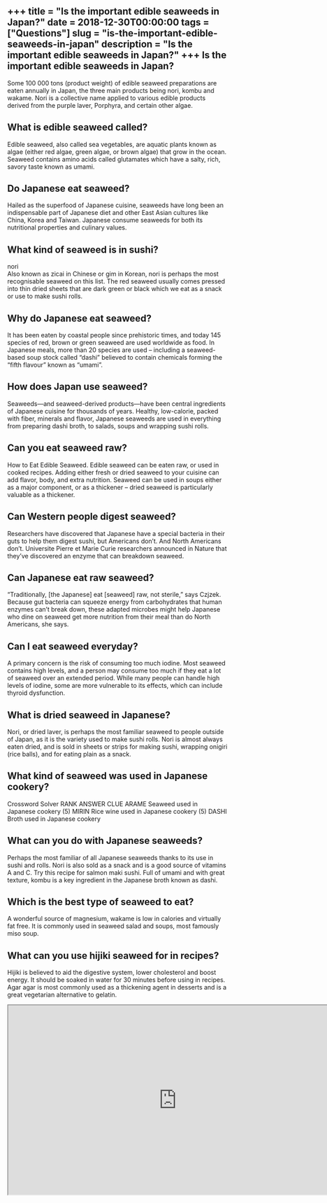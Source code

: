 +++
title = "Is the important edible seaweeds in Japan?"
date = 2018-12-30T00:00:00
tags = ["Questions"]
slug = "is-the-important-edible-seaweeds-in-japan"
description = "Is the important edible seaweeds in Japan?"
+++
Is the important edible seaweeds in Japan?
------------------------------------------

Some 100 000 tons (product weight) of edible seaweed preparations are eaten annually in Japan, the three main products being nori, kombu and wakame. Nori is a collective name applied to various edible products derived from the purple laver, Porphyra, and certain other algae.

What is edible seaweed called?
------------------------------

Edible seaweed, also called sea vegetables, are aquatic plants known as algae (either red algae, green algae, or brown algae) that grow in the ocean. Seaweed contains amino acids called glutamates which have a salty, rich, savory taste known as umami.

Do Japanese eat seaweed?
------------------------

Hailed as the superfood of Japanese cuisine, seaweeds have long been an indispensable part of Japanese diet and other East Asian cultures like China, Korea and Taiwan. Japanese consume seaweeds for both its nutritional properties and culinary values.

What kind of seaweed is in sushi?
---------------------------------

nori  
Also known as zicai in Chinese or gim in Korean, nori is perhaps the most recognisable seaweed on this list. The red seaweed usually comes pressed into thin dried sheets that are dark green or black which we eat as a snack or use to make sushi rolls.

Why do Japanese eat seaweed?
----------------------------

It has been eaten by coastal people since prehistoric times, and today 145 species of red, brown or green seaweed are used worldwide as food. In Japanese meals, more than 20 species are used – including a seaweed-based soup stock called “dashi” believed to contain chemicals forming the “fifth flavour” known as “umami”.

How does Japan use seaweed?
---------------------------

Seaweeds—and seaweed-derived products—have been central ingredients of Japanese cuisine for thousands of years. Healthy, low-calorie, packed with fiber, minerals and flavor, Japanese seaweeds are used in everything from preparing dashi broth, to salads, soups and wrapping sushi rolls.

Can you eat seaweed raw?
------------------------

How to Eat Edible Seaweed. Edible seaweed can be eaten raw, or used in cooked recipes. Adding either fresh or dried seaweed to your cuisine can add flavor, body, and extra nutrition. Seaweed can be used in soups either as a major component, or as a thickener – dried seaweed is particularly valuable as a thickener.

Can Western people digest seaweed?
----------------------------------

Researchers have discovered that Japanese have a special bacteria in their guts to help them digest sushi, but Americans don’t. And North Americans don’t. Universite Pierre et Marie Curie researchers announced in Nature that they’ve discovered an enzyme that can breakdown seaweed.

Can Japanese eat raw seaweed?
-----------------------------

“Traditionally, \[the Japanese\] eat \[seaweed\] raw, not sterile,” says Czjzek. Because gut bacteria can squeeze energy from carbohydrates that human enzymes can’t break down, these adapted microbes might help Japanese who dine on seaweed get more nutrition from their meal than do North Americans, she says.

Can I eat seaweed everyday?
---------------------------

A primary concern is the risk of consuming too much iodine. Most seaweed contains high levels, and a person may consume too much if they eat a lot of seaweed over an extended period. While many people can handle high levels of iodine, some are more vulnerable to its effects, which can include thyroid dysfunction.

What is dried seaweed in Japanese?
----------------------------------

Nori, or dried laver, is perhaps the most familiar seaweed to people outside of Japan, as it is the variety used to make sushi rolls. Nori is almost always eaten dried, and is sold in sheets or strips for making sushi, wrapping onigiri (rice balls), and for eating plain as a snack.

What kind of seaweed was used in Japanese cookery?
--------------------------------------------------

Crossword Solver RANK ANSWER CLUE ARAME Seaweed used in Japanese cookery (5) MIRIN Rice wine used in Japanese cookery (5) DASHI Broth used in Japanese cookery

What can you do with Japanese seaweeds?
---------------------------------------

Perhaps the most familiar of all Japanese seaweeds thanks to its use in sushi and rolls. Nori is also sold as a snack and is a good source of vitamins A and C. Try this recipe for salmon maki sushi. Full of umami and with great texture, kombu is a key ingredient in the Japanese broth known as dashi.

Which is the best type of seaweed to eat?
-----------------------------------------

A wonderful source of magnesium, wakame is low in calories and virtually fat free. It is commonly used in seaweed salad and soups, most famously miso soup.

What can you use hijiki seaweed for in recipes?
-----------------------------------------------

Hijiki is believed to aid the digestive system, lower cholesterol and boost energy. It should be soaked in water for 30 minutes before using in recipes. Agar agar is most commonly used as a thickening agent in desserts and is a great vegetarian alternative to gelatin.

<iframe allow="accelerometer; autoplay; clipboard-write; encrypted-media; gyroscope; picture-in-picture" allowfullscreen="" class="__youtube_prefs__  epyt-is-override  no-lazyload" data-no-lazy="1" data-origheight="433" data-origwidth="770" data-skipgform_ajax_framebjll="" height="433" id="_ytid_57448" loading="lazy" src="https://www.youtube.com/embed/G4-_P4Ot4zA?enablejsapi=1&autoplay=0&cc_load_policy=0&cc_lang_pref=&iv_load_policy=1&loop=0&modestbranding=0&rel=1&fs=1&playsinline=0&autohide=2&theme=dark&color=red&controls=1&" title="YouTube player" width="770"></iframe>